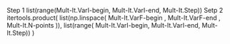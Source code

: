 Step 1 list(range(Mult-It.VarI-begin, Mult-It.VarI-end, Mult-It.Step)) 
Setp 2 itertools.product( list(np.linspace( Mult-It.VarF-begin , Mult-It.VarF-end , Mult-It.N-points )), list(range( Mult-It.VarI-begin, Mult-It.VarI-end, Mult-It.Step)) ) 
